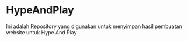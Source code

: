 # HypeAndPlay
Ini adalah Repository yang digunakan untuk menyimpan hasil pembuatan website untuk Hype And Play

